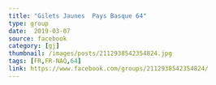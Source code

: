 ```yaml
---
title: "Gilets Jaunes  Pays Basque 64"
type: group
date:  2019-03-07
source: facebook
category: [gj]
thumbnail: /images/posts/2112938542354824.jpg
tags: [FR,FR-NAQ,64]
link: https://www.facebook.com/groups/2112938542354824/
---
```

